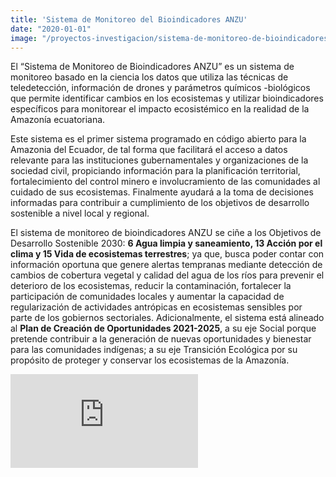 ```yaml
---
title: 'Sistema de Monitoreo del Bioindicadores ANZU'
date: "2020-01-01"
image: "/proyectos-investigacion/sistema-de-monitoreo-de-bioindicadores-ANZU.svg"
---
```


El “Sistema de Monitoreo de Bioindicadores ANZU” es un sistema de monitoreo basado en la ciencia los datos que utiliza las técnicas de teledetección, información de drones y parámetros químicos -biológicos que permite identificar cambios en los ecosistemas y utilizar bioindicadores específicos para monitorear el impacto ecosistémico en la realidad de la Amazonía ecuatoriana.

Este sistema es el primer sistema programado en código abierto para la Amazonia del Ecuador, de tal forma que facilitará el acceso a datos relevante para las instituciones gubernamentales y organizaciones de la sociedad civil, propiciando información para la planificación territorial, fortalecimiento del control minero e involucramiento de las comunidades al cuidado de sus ecosistemas. Finalmente ayudará a la toma de decisiones informadas para contribuir a cumplimiento de los objetivos de desarrollo sostenible a nivel local y regional.

El sistema de monitoreo de bioindicadores ANZU se ciñe a los Objetivos de Desarrollo Sostenible 2030: **6 Agua limpia y saneamiento, 13 Acción por el clima y 15 Vida de ecosistemas terrestres**; ya que, busca poder contar con información oportuna que genere alertas tempranas mediante detección de cambios de cobertura vegetal y calidad del agua de los ríos para prevenir el deterioro de los ecosistemas, reducir la contaminación, fortalecer la participación de comunidades locales y aumentar la capacidad de regularización de actividades antrópicas en ecosistemas sensibles por parte de los gobiernos sectoriales. Adicionalmente, el sistema está alineado al **Plan de Creación de Oportunidades 2021-2025**, a su eje Social porque pretende contribuir a la generación de nuevas oportunidades y bienestar para las comunidades indígenas; a su eje Transición Ecológica por su propósito de proteger y conservar los ecosistemas de la Amazonía.

<iframe src="https://www.youtube.com/embed/GytVjEd_V3U" title="YouTube video player" frameBorder="0" allow="accelerometer; autoplay; clipboard-write; encrypted-media; gyroscope; picture-in-picture" allowfullscreen></iframe>

